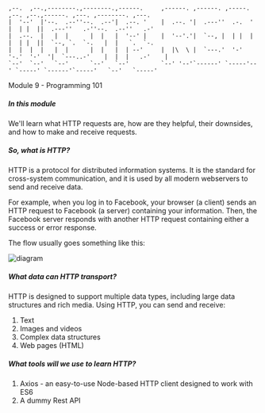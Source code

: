 ```
,--.  ,--.,--------.,--------.,------.     ,------. ,------. ,-----.   ,--. ,--.,------. ,---. ,--------. ,---.   
|  '--'  |'--.  .--''--.  .--'|  .--. '    |  .--. '|  .---''  .-.  '  |  | |  ||  .---''   .-''--.  .--''   .-'  
|  .--.  |   |  |      |  |   |  '--' |    |  '--'.'|  `--, |  | |  |  |  | |  ||  `--, `.  `-.   |  |   `.  `-.  
|  |  |  |   |  |      |  |   |  | --'     |  |\  \ |  `---.'  '-'  '-.'  '-'  '|  `---..-'    |  |  |   .-'    | 
`--'  `--'   `--'      `--'   `--'         `--' '--'`------' `-----'--' `-----' `------'`-----'   `--'   `-----'  
```
Module 9 - Programming 101

##### In this module
We'll learn what HTTP requests are, how are they helpful, their downsides, and how to make and receive requests.

##### So, what is HTTP?
HTTP is a protocol for distributed information systems. It is the standard for cross-system communication, and it is 
used by all modern webservers to send and receive data. 

For example, when you log in to Facebook, your browser (a client) sends an HTTP request to Facebook (a server) containing 
your information. Then, the Facebook server responds with another HTTP request containing either a success or error response.

The flow usually goes something like this:

![diagram](https://github.com/partnerhero/node-workshop/blob/master/Module%209/assets/diagram1.png?raw=true)

##### What data can HTTP transport?
HTTP is designed to support multiple data types, including large data structures and rich media. Using HTTP, you can send
and receive:
1. Text
2. Images and videos
3. Complex data structures
4. Web pages (HTML)

##### What tools will we use to learn HTTP?
1. Axios - an easy-to-use Node-based HTTP client designed to work with ES6
2. A dummy Rest API 
